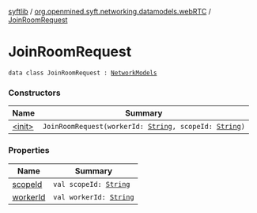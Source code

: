 [syftlib](../../index.md) / [org.openmined.syft.networking.datamodels.webRTC](../index.md) / [JoinRoomRequest](./index.md)

# JoinRoomRequest

`data class JoinRoomRequest : `[`NetworkModels`](../../org.openmined.syft.networking.datamodels/-network-models/index.md)

### Constructors

| Name | Summary |
|---|---|
| [&lt;init&gt;](-init-.md) | `JoinRoomRequest(workerId: `[`String`](https://kotlinlang.org/api/latest/jvm/stdlib/kotlin/-string/index.html)`, scopeId: `[`String`](https://kotlinlang.org/api/latest/jvm/stdlib/kotlin/-string/index.html)`)` |

### Properties

| Name | Summary |
|---|---|
| [scopeId](scope-id.md) | `val scopeId: `[`String`](https://kotlinlang.org/api/latest/jvm/stdlib/kotlin/-string/index.html) |
| [workerId](worker-id.md) | `val workerId: `[`String`](https://kotlinlang.org/api/latest/jvm/stdlib/kotlin/-string/index.html) |
